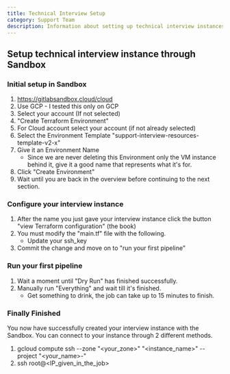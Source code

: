 ```yaml
---
title: Technical Interview Setup
category: Support Team
description: Information about setting up technical interview instances
---
```


## Setup technical interview instance through Sandbox

### Initial setup in Sandbox

1. <https://gitlabsandbox.cloud/cloud>
1. Use GCP - I tested this only on GCP
1. Select your account (If not selected)
1. "Create Terraform Environment"
1. For Cloud account select your account (if not already selected)
1. Select the Environment Template "support-interview-resources-template-v2-x"
1. Give it an Environment Name
    - Since we are never deleting this Environment only the VM instance behind it, give it a good name that represents what it's for.
1. Click "Create Environment"
1. Wait until you are back in the overview before continuing to the next section.

### Configure your interview instance

1. After the name you just gave your interview instance click the button "view Terraform configuration" (the book)
1. You must modify the "main.tf" file with the following.
    - Update your ssh_key
1. Commit the change and move on to "run your first pipeline"

### Run your first pipeline

1. Wait a moment until "Dry Run" has finished successfully.
1. Manually run "Everything" and wait till it's finished.
    - Get something to drink, the job can take up to 15 minutes to finish.

### Finally Finished

You now have successfully created your interview instance with the Sandbox.
You can connect to your instance through 2 different methods.

1. gcloud compute ssh --zone "<your_zone>" "<instance_name>"  --project "<your_name>-<ID>"
1. ssh root@<IP_given_in_the_job>
